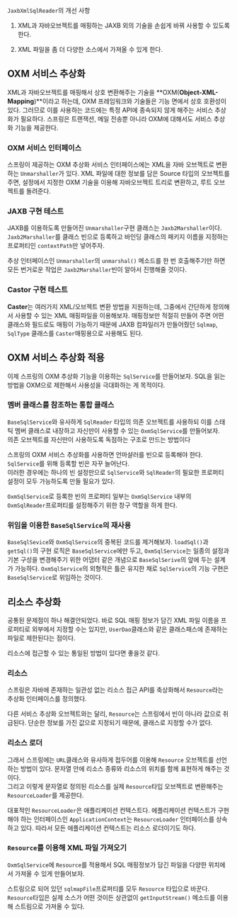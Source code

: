 
`JaxbXmlSqlReader`의 개선 사항 

1. XML과 자바오브젝트를 매핑하는 JAXB 외의 기술을 손쉽게 바꿔 사용할 수 있도록 한다. 

2. XML 파일을 좀 더 다양한 소스에서 가져올 수 있게 한다. 


## OXM 서비스 추상화 

XML과 자바오브젝트를 매핑해서 상호 변환해주는 기술을 **OXM(**Object-XML-Mapping**)**이라고 하는데, OXM 프레임워크와 기술들은 기능 면에서 상호 호환성이 있다. 
그러므로 이를 사용하는 코드에는 특정 API에 종속되지 않게 해주는 서비스 추상화가 필요하다. 
스프링은 트랜잭션, 메일 전송뿐 아니라 OXM에 대해서도 서비스 추상화 기능을 제공한다.  


### OXM 서비스 인터페이스 

스프링이 제공하는 OXM 추상화 서비스 인터페이스에는 XML을 자바 오브젝트로 변환하는 `Unmarshaller`가 있다. 
XML 파일에 대한 정보를 담은 Source 타입의 오브젝트를 주면, 설정에서 지정한 OXM 기술을 이용해 자바오브젝트 트리로 변환하고, 루트 오브젝트를 돌려준다. 

### JAXB 구현 테스트 

JAXB를 이용하도록 만들어진 `Unmarshaller`구현 클래스는 `Jaxb2Marshaller`이다. 
`Jaxb2Marshaller`를 클래스 빈으로 등록하고 바인딩 클래스의 패키지 이름을 지정하는 프로퍼티인 `contextPath`만 넣어주자. 

추상 인터페이스인 `Unmarshaller`의 `unmarshal()` 메소드를 한 번 호출해주기만 하면 모든 번거로운 작업은 `Jaxb2Marshaller`빈이 알아서 진행해줄 것이다.  

### Castor 구현 테스트 
**Caster**는 여러가지 XML/오브젝트 변환 방법을 지원하는데, 그중에서 간단하게 정의해서 사용할 수 있는 XML 매핑파일을 이용해보자. 매핑정보만 적절히 만들어 주면 어떤 클래스와 필드로도 매핑이 가능하기 때문에 JAXB 컴파일러가 만들어줬던 `Sqlmap`, `SqlType` 클래스를 `Caster`매핑용으로 사용해도 된다. 



## OXM 서비스 추상화 적용 

이제 스프링의 OXM 추상화 기능을 이용하는 `SqlService`를 만들어보자. 
SQL을 읽는 방법을 OXM으로 제한해서 사용성을 극대화하는 게 목적이다. 

### 멤버 클래스를 참조하는 통합 클래스 

`BaseSqlService`와 유사하게 `SqlReader` 타입의 의존 오브젝트를 사용하되 이를 스태틱 멤버 클래스로 내장하고 자신만이 사용할 수 있는 `OxmSqlService`를 만들어보자.  
의존 오브젝트를 자신만이 사용하도록 독점하는 구조로 만드는 방법이다  
 
 
스프링의 OXM 서비스 추상화를 사용하면 언마샬러를 빈으로 등록해야 한다. `SqlService`를 위해 등록할 빈은 자꾸 늘어난다.  
이러한 경우에는 하나의 빈 설정만으로 `SqlService`와 `SqlReader`의 필요한 프로퍼티 설정이 모두 가능하도록 만들 필요가 있다. 

`OxmSqlService`로 등록한 빈의 프로퍼티 일부는 `OxmSqlService` 내부의 `OxmSqlReader`프로퍼티를 설정해주기 위한 창구 역할을 하게 한다.
  

### 위임을 이용한 `BaseSqlService`의 재사용
`BaseSqlSevice`와 `OxmSqlService`의 중복된 코드를 제거해보자.
 `loadSql()`과 `getSql()`의 구현 로직은 `BaseSqlService`에만 두고, `OxmSqlService`는 일종의 설정과 기본 구성을 변경해주기 위한 어댑터 같은 개념으로 `BaseSqlSerive`의 앞에 두는 설계가 가능하다. 
 `OxmSqlService`의 외형적은 틀은 유지한 채로 `SqlService`의 기능 구현은 `BaseSqlService`로 위임하는 것이다.  
 
 
 
## 리소스 추상화 

공통된 문제점이 하나 해결안되었다. 바로 SQL 매핑 정보가 담긴 XML 파일 이름을 프로퍼티로 외부에서 지정할 수는 있지만, `UserDao`클래스와 같은 클래스패스에 존재하는 파일로 제한된다는 점이다.  

리소스에 접근할 수 있는 통일된 방법이 있다면 좋을것 같다. 

### 리소스 
스프링은 자바에 존재하는 일관성 없는 리소스 접근 API를 축상화해서 `Resource`라는 추상화 인터페이스를 정의했다.  

다른 서비스 추상화 오브젝트와는 달리, `Resource`는 스프링에서 빈이 아니라 값으로 취급된다. 단순한 정보를 가진 값으로 지정되기 때문에, 클래스로 지정할 수가 없다. 

### 리소스 로더 
그래서 스프링에는 `URL`클래스와 유사하게 접두어를 이용해 `Resource` 오브젝트를 선언하는 방법이 있다. 
문자열 안에 리소스 종류와 리소스의 위치를 함께 표현하게 해주는 것이다.  
그리고 이렇게 문자열로 정의된 리소스를 실제 `Resource`타입 오브젝트로 변환해주는 `ResourceLoader`를 제공한다.  


대표적인 `ResourceLoader`은 애플리케이션 컨텍스트다. 에플리케이션 컨텍스트가 구현해야 하는 인터페이스인 `ApplicationContext`는 `ResourceLoader` 인터페이스를 상속하고 있다. 따라서 모든 애플리케이션 컨텍스트는 리소스 로더이기도 하다.

### `Resource`를 이용해 XML 파일 가져오기  

`OxmSqlService`에 `Resource`를 적용해서 SQL 매핑정보가 담긴 파일을 다양한 위치에서 가져올 수 있게 만들어보자. 

스트링으로 되어 있던 `sqlmapFile`프로퍼티를 모두 `Resource` 타입으로 바꾼다.  
`Resource`타입은 실제 소스가 어떤 것이든 상관없이 `getInputStream()` 메소드를 이용해 스트림으로 가져올 수 있다. 




























 